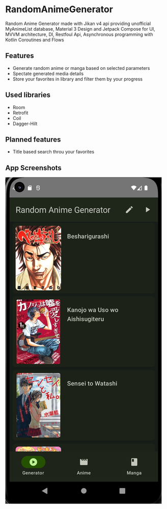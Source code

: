 # RandomAnimeGenerator
Random Anime Generator made with Jikan v4 api providing unofficial MyAnimeList database, Material 3 Design and Jetpack Compose for UI, MVVM architecture, DI, Restfoul Api, Asynchronous programming with Kotlin Coroutines and Flows

## Features
- Generate random anime or manga based on selected parameters
- Spectate generated media details
- Store your favorites in library and filter them by your progress

## Used libraries
- Room
- Retrofit
- Coil
- Dagger-Hilt

## Planned features
- Title based search throu your favorites

## App Screenshots
![Manga List Results](https://github.com/sebastianmartii/RandomAnimeGenerator/blob/master/Screenshots/Zrzut%20ekranu%202023-05-14%20184931.png)
